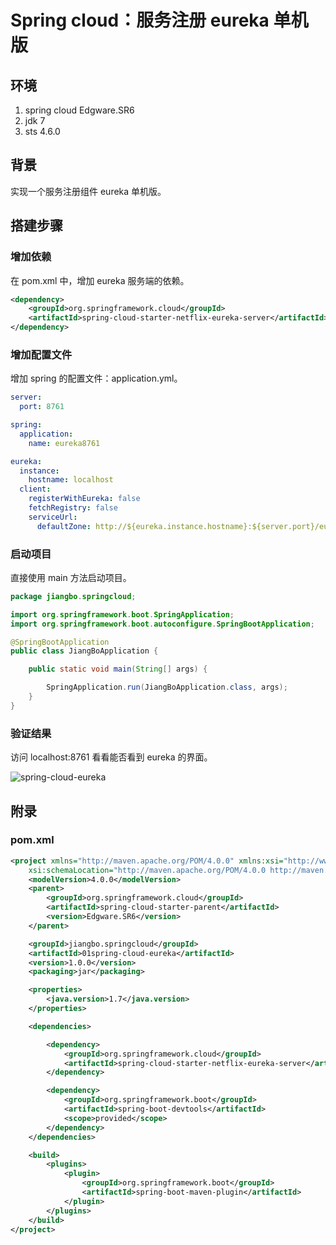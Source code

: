 # Spring cloud：服务注册 eureka 单机版

## 环境

1. spring cloud Edgware.SR6
2. jdk 7
3. sts 4.6.0

## 背景

实现一个服务注册组件 eureka 单机版。

## 搭建步骤

### 增加依赖

在 pom.xml 中，增加 eureka 服务端的依赖。

```xml
<dependency>
    <groupId>org.springframework.cloud</groupId>
    <artifactId>spring-cloud-starter-netflix-eureka-server</artifactId>
</dependency>
```

### 增加配置文件

增加 spring 的配置文件：application.yml。

```yml
server:
  port: 8761

spring:
  application:
    name: eureka8761

eureka:
  instance:
    hostname: localhost
  client:
    registerWithEureka: false
    fetchRegistry: false
    serviceUrl:
      defaultZone: http://${eureka.instance.hostname}:${server.port}/eureka/
```

### 启动项目

直接使用 main 方法启动项目。

```java
package jiangbo.springcloud;

import org.springframework.boot.SpringApplication;
import org.springframework.boot.autoconfigure.SpringBootApplication;

@SpringBootApplication
public class JiangBoApplication {

    public static void main(String[] args) {

        SpringApplication.run(JiangBoApplication.class, args);
    }
}
```

### 验证结果

访问 localhost:8761 看看能否看到 eureka 的界面。

![spring-cloud-eureka][1]

## 附录

### pom.xml

```xml
<project xmlns="http://maven.apache.org/POM/4.0.0" xmlns:xsi="http://www.w3.org/2001/XMLSchema-instance"
    xsi:schemaLocation="http://maven.apache.org/POM/4.0.0 http://maven.apache.org/xsd/maven-4.0.0.xsd">
    <modelVersion>4.0.0</modelVersion>
    <parent>
        <groupId>org.springframework.cloud</groupId>
        <artifactId>spring-cloud-starter-parent</artifactId>
        <version>Edgware.SR6</version>
    </parent>

    <groupId>jiangbo.springcloud</groupId>
    <artifactId>01spring-cloud-eureka</artifactId>
    <version>1.0.0</version>
    <packaging>jar</packaging>

    <properties>
        <java.version>1.7</java.version>
    </properties>

    <dependencies>

        <dependency>
            <groupId>org.springframework.cloud</groupId>
            <artifactId>spring-cloud-starter-netflix-eureka-server</artifactId>
        </dependency>

        <dependency>
            <groupId>org.springframework.boot</groupId>
            <artifactId>spring-boot-devtools</artifactId>
            <scope>provided</scope>
        </dependency>
    </dependencies>

    <build>
        <plugins>
            <plugin>
                <groupId>org.springframework.boot</groupId>
                <artifactId>spring-boot-maven-plugin</artifactId>
            </plugin>
        </plugins>
    </build>
</project>
```


[1]:../../images/spring-cloud-eureka01.png